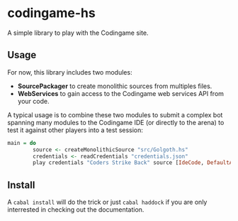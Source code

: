 codingame-hs
============

A simple library to play with the Codingame site.

Usage
-----

For now, this library includes two modules:

-   **SourcePackager** to create monolithic sources from multiples files.
-   **WebServices** to gain access to the Codingame web services API from your code.

A typical usage is to combine these two modules to submit a complex bot spanning many modules to the
Codingame IDE (or directly to the arena) to test it against other players into a test session:

```haskell
main = do
        source <- createMonolithicSource "src/Golgoth.hs"
        credentials <- readCredentials "credentials.json"
        play credentials "Coders Strike Back" source [IdeCode, DefaultAi] Nothing
```

Install
-------

A `cabal install` will do the trick or just `cabal haddock` if you are only
interrested in checking out the documentation.
